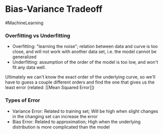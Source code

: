 # Bias-Variance Tradeoff
#MachineLearning 

### Overfitting vs Underfitting
- Overfitting: "learning the noise"; relation between data and curve is too close, and will not work with another data set, i.e. the model cannot be generalized
- Underfitting: assumption of the order of the model is too low, and won't fit any data well.

Ultimately we can't know the exact order of the underlying curve, so we'll have to guess a couple different orders and find the one that gives us the least error (related: [[Mean Squared Error]])

### Types of Error
- Variance Error: Related to training set; Will be high when slight changes in the changing set can increase the error
- Bias Error: Related to approximation; High when the underlying distribution is more complicated than the model 